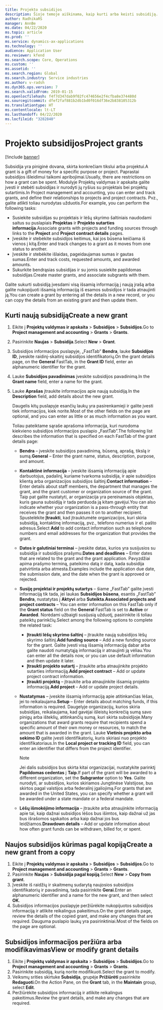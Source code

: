 ```yaml
---
title: Projekto subsidijos
description: Šioje temoje aiškinama, kaip kurti arba keisti subsidiją.
author: RadhikaRS
manager: AnnBe
ms.date: 04/22/2020
ms.topic: article
ms.prod: ''
ms.service: dynamics-ax-applications
ms.technology: ''
audience: Application User
ms.reviewer: kfend
ms.search.scope: Core, Operations
ms.custom: ''
ms.assetid: ''
ms.search.region: Global
ms.search.industry: Service industries
ms.author: v-radsh
ms.dyn365.ops.version: 7
ms.search.validFrom: 2019-01-15
ms.openlocfilehash: f4f7d347dab9f02fc474656e2f4cfba8e374480d
ms.sourcegitcommit: dfef2faf881b2db1bd0f016df36e2b838105312b
ms.translationtype: HT
ms.contentlocale: lt-LT
ms.lasthandoff: 04/22/2020
ms.locfileid: "3282840"
---
```

# <a name="project-grants"></a><span data-ttu-id="0dc8c-103">Projekto subsidijos</span><span class="sxs-lookup"><span data-stu-id="0dc8c-103">Project grants</span></span>

[!include [banner](../includes/banner.md)]

<span data-ttu-id="0dc8c-104">Subsidija yra piniginė dovana, skirta konkrečiam tikslui arba projektui.</span><span class="sxs-lookup"><span data-stu-id="0dc8c-104">A grant is a gift of money for a specific purpose or project.</span></span> <span data-ttu-id="0dc8c-105">Paprastai subsidijos išleidimui taikomi apribojimai.</span><span class="sxs-lookup"><span data-stu-id="0dc8c-105">Usually, there are restrictions on how a grant can be spent.</span></span> <span data-ttu-id="0dc8c-106">Modulyje Projektų valdymas ir apskaita galite įvesti ir stebėti subsidijas ir nurodyti jų ryšius su projektais bei projektų sutartimis.</span><span class="sxs-lookup"><span data-stu-id="0dc8c-106">In Project management and accounting, you can enter and track grants, and define their relationships to projects and project contracts.</span></span> <span data-ttu-id="0dc8c-107">Pvz., galite atlikti toliau nurodytas užduotis.</span><span class="sxs-lookup"><span data-stu-id="0dc8c-107">For example, you can perform the following tasks:</span></span>

- <span data-ttu-id="0dc8c-108">Susiekite subsidijas su projektais ir lėšų skyrimo šaltiniais naudodami saitus su puslapiais **Projektas** ir **Projekto sutarties informacija**.</span><span class="sxs-lookup"><span data-stu-id="0dc8c-108">Associate grants with projects and funding sources through links to the **Project** and **Project contract details** pages.</span></span>
- <span data-ttu-id="0dc8c-109">Įveskite ir stebėkite subsidijos keitimus, kai jos būsena keičiama iš vienos į kitą.</span><span class="sxs-lookup"><span data-stu-id="0dc8c-109">Enter and track changes to a grant as it moves from one status to another.</span></span>
- <span data-ttu-id="0dc8c-110">Įveskite ir stebėkite išlaidas, pageidaujamas sumas ir gautas sumas.</span><span class="sxs-lookup"><span data-stu-id="0dc8c-110">Enter and track costs, requested amounts, and awarded amounts.</span></span>
- <span data-ttu-id="0dc8c-111">Sukurkite bendrąsias subsidijas ir su jomis susiekite papildomas subsidijas.</span><span class="sxs-lookup"><span data-stu-id="0dc8c-111">Create master grants, and associate subgrants with them.</span></span>

<span data-ttu-id="0dc8c-112">Galite sukurti subsidiją įvesdami visą išsamią informaciją į naują įrašą arba galite nukopijuoti išsamią informaciją iš esamos subsidijos ir tada atnaujinti ją.</span><span class="sxs-lookup"><span data-stu-id="0dc8c-112">You can create a grant by entering all the details in a new record, or you can copy the details from an existing grant and then update them.</span></span>

## <a name="create-a-new-grant"></a><span data-ttu-id="0dc8c-113">Kurti naują subsidiją</span><span class="sxs-lookup"><span data-stu-id="0dc8c-113">Create a new grant</span></span>

1. <span data-ttu-id="0dc8c-114">Eikite į **Projektų valdymas ir apskaita** \> **Subsidijos** \> **Subsidijos**.</span><span class="sxs-lookup"><span data-stu-id="0dc8c-114">Go to **Project management and accounting** \> **Grants** \> **Grants**.</span></span>
2. <span data-ttu-id="0dc8c-115">Pasirinkite **Naujas** \> **Subsidija**.</span><span class="sxs-lookup"><span data-stu-id="0dc8c-115">Select **New** \> **Grant**.</span></span>
3. <span data-ttu-id="0dc8c-116">Subsidijos informacijos puslapyje, „FastTab” **Bendra**, lauke **Subsidijos ID**, įveskite raidinį-skaitinį subsidijos identifikatorių.</span><span class="sxs-lookup"><span data-stu-id="0dc8c-116">On the grant details page, on the **General** FastTab, in the **Grant ID** field, enter an alphanumeric identifier for the grant.</span></span>
4. <span data-ttu-id="0dc8c-117">Lauke **Subsidijos pavadinimas** įveskite subsidijos pavadinimą.</span><span class="sxs-lookup"><span data-stu-id="0dc8c-117">In the **Grant name** field, enter a name for the grant.</span></span>
5. <span data-ttu-id="0dc8c-118">Lauke **Aprašas** įtraukite informacijos apie naują subsidiją.</span><span class="sxs-lookup"><span data-stu-id="0dc8c-118">In the **Description** field, add details about the new grant.</span></span>

    <span data-ttu-id="0dc8c-119">Daugelis kitų puslapyje esančių laukų yra pasirenkamieji ir galite įvesti tiek informacijos, kiek norite.</span><span class="sxs-lookup"><span data-stu-id="0dc8c-119">Most of the other fields on the page are optional, and you can enter as little or as much information as you want.</span></span>

    <span data-ttu-id="0dc8c-120">Toliau pateiktame sąraše aprašoma informacija, kuri nurodoma kiekvieno subsidijos informacijos puslapio „FastTab”.</span><span class="sxs-lookup"><span data-stu-id="0dc8c-120">The following list describes the information that is specified on each FastTab of the grant details page:</span></span>

    - <span data-ttu-id="0dc8c-121">**Bendra** – įveskite subsidijos pavadinimą, būseną, aprašą, tikslą ir sumą.</span><span class="sxs-lookup"><span data-stu-id="0dc8c-121">**General** – Enter the grant name, status, description, purpose, and amount.</span></span>
    - <span data-ttu-id="0dc8c-122">**Kontaktinė informacija** – įveskite išsamią informaciją apie darbuotojus, padalinį, kuriame tvarkoma subsidija, ir apie subsidijos klientą arba organizacijos subsidijos šaltinį.</span><span class="sxs-lookup"><span data-stu-id="0dc8c-122">**Contact information** – Enter details about staff members, the department that manages the grant, and the grant customer or organization source of the grant.</span></span> <span data-ttu-id="0dc8c-123">Taip pat galite nustatyti, ar organizacija yra pereinamasis objektas, kuris gauna subsidiją ir tada perduoda ją kitam gavėjui.</span><span class="sxs-lookup"><span data-stu-id="0dc8c-123">You can also indicate whether your organization is a pass-through entity that receives the grant and then passes it on to another recipient.</span></span> <span data-ttu-id="0dc8c-124">Spustelėkite **Įtraukti**, kad įtrauktumėte organizacijos, kuri skiria subsidiją, kontaktinę informaciją, pvz., telefono numerius ir el. pašto adresus.</span><span class="sxs-lookup"><span data-stu-id="0dc8c-124">Select **Add** to add contact information such as telephone numbers and email addresses for the organization that provides the grant.</span></span>
    - <span data-ttu-id="0dc8c-125">**Datos ir galutiniai terminai** – įveskite datas, kurios yra susijusios su subsidija ir subsidijos prašymu.</span><span class="sxs-lookup"><span data-stu-id="0dc8c-125">**Dates and deadlines** – Enter dates that are related to the grant and the grant application.</span></span> <span data-ttu-id="0dc8c-126">Pavyzdžiai apima prašymo terminą, pateikimo datą ir datą, kada subsidija patvirtinta arba atmesta.</span><span class="sxs-lookup"><span data-stu-id="0dc8c-126">Examples include the application due date, the submission date, and the date when the grant is approved or rejected.</span></span>
    - <span data-ttu-id="0dc8c-127">**Susiję projektai ir projektų sutartys** – šiame „FastTab” galite įvesti informaciją tik tada, jei laukas **Subsidijos būsena**, esantis „FastTab” **Bendra**, nustatytas į **Aktyvi** arba **Suteikta**.</span><span class="sxs-lookup"><span data-stu-id="0dc8c-127">**Associated projects and project contracts** – You can enter information on this FastTab only if the **Grant status** field on the **General** FastTab is set to **Active** or **Awarded**.</span></span> <span data-ttu-id="0dc8c-128">Norėdami užbaigti susijusią užduotį, pasirinkite iš toliau pateiktų parinkčių.</span><span class="sxs-lookup"><span data-stu-id="0dc8c-128">Select among the following options to complete the related task:</span></span>

        - <span data-ttu-id="0dc8c-129">**Įtraukti lėšų skyrimo šaltinį** – įtraukite naują subsidijos lėšų skyrimo šaltinį.</span><span class="sxs-lookup"><span data-stu-id="0dc8c-129">**Add funding source** – Add a new funding source for the grant.</span></span> <span data-ttu-id="0dc8c-130">Galite įvesti visą išsamią informaciją dabar arba galite naudoti numatytąją informaciją ir atnaujinti ją vėliau.</span><span class="sxs-lookup"><span data-stu-id="0dc8c-130">You can enter all the details now, or you can use default information and then update it later.</span></span>
        - <span data-ttu-id="0dc8c-131">**Įtraukti projekto sutartį** – įtraukite arba atnaujinkite projekto sutarties informaciją.</span><span class="sxs-lookup"><span data-stu-id="0dc8c-131">**Add project contract** – Add or update project contract information.</span></span>
        - <span data-ttu-id="0dc8c-132">**Įtraukti projektą** – įtraukite arba atnaujinkite išsamią projekto informaciją.</span><span class="sxs-lookup"><span data-stu-id="0dc8c-132">**Add project** – Add or update project details.</span></span>

    - <span data-ttu-id="0dc8c-133">**Nustatymas** – įveskite išsamią informaciją apie atitinkančias lėšas, jei to reikalaujama.</span><span class="sxs-lookup"><span data-stu-id="0dc8c-133">**Setup** – Enter details about matching funds, if this information is required.</span></span> <span data-ttu-id="0dc8c-134">Daugelyje organizacijų, kurios skiria subsidijas, reikalaujama, kad gavėjai išleistų konkrečią sumą savo pinigų arba išteklių, atitinkančių sumą, kuri skirta subsidijoje.</span><span class="sxs-lookup"><span data-stu-id="0dc8c-134">Many organizations that award grants require that recipients spend a specific amount of their own money or resources, to match the amount that is awarded in the grant.</span></span> <span data-ttu-id="0dc8c-135">Lauke **Vietinis projekto arba sekimo ID** galite įvesti identifikatorių, kuris skiriasi nuo projekto identifikatoriaus.</span><span class="sxs-lookup"><span data-stu-id="0dc8c-135">In the **Local project or tracking ID** field, you can enter an identifier that differs from the project identifier.</span></span>

        > [!NOTE]
        > <span data-ttu-id="0dc8c-136">Jei dalis subsidijos bus skirta kitai organizacijai, nustatykite parinktį **Papildomas cedentas** į **Taip**.</span><span class="sxs-lookup"><span data-stu-id="0dc8c-136">If part of the grant will be awarded to a different organization, set the **Subgrantor** option to **Yes**.</span></span> <span data-ttu-id="0dc8c-137">Galite nurodyti, ar subsidijos, kurios skiriamos Jungtinėse Valstijose, bus skirtos pagal valstijos arba federalinį įgaliojimą.</span><span class="sxs-lookup"><span data-stu-id="0dc8c-137">For grants that are awarded in the United States, you can specify whether a grant will be awarded under a state mandate or a federal mandate.</span></span>

    - <span data-ttu-id="0dc8c-138">**Lėšų išmokėjimo informacija** – įtraukite arba atnaujinkite informaciją apie tai, kaip dažnai subsidijos lėšos bus išimtos, kaip dažnai už jas bus išrašomos sąskaitos arba kaip dažnai jos bus leidžiamos.</span><span class="sxs-lookup"><span data-stu-id="0dc8c-138">**Drawdown details** – Add or update information about how often grant funds can be withdrawn, billed for, or spent.</span></span>

## <a name="create-a-new-grant-from-a-copy"></a><span data-ttu-id="0dc8c-139">Naujos subsidijos kūrimas pagal kopiją</span><span class="sxs-lookup"><span data-stu-id="0dc8c-139">Create a new grant from a copy</span></span>

1. <span data-ttu-id="0dc8c-140">Eikite į **Projektų valdymas ir apskaita** \> **Subsidijos** \> **Subsidijos**.</span><span class="sxs-lookup"><span data-stu-id="0dc8c-140">Go to **Project management and accounting** \> **Grants** \> **Grants**.</span></span>
2. <span data-ttu-id="0dc8c-141">Pasirinkite **Naujas** \> **Subsidija pagal kopiją**.</span><span class="sxs-lookup"><span data-stu-id="0dc8c-141">Select **New** \> **Copy from grant**.</span></span>
3. <span data-ttu-id="0dc8c-142">Įveskite iš raidžių ir skaitmenų sudarytą naujosios subsidijos identifikatorių ir pavadinimą, tada pasirinkite **Gerai**.</span><span class="sxs-lookup"><span data-stu-id="0dc8c-142">Enter an alphanumeric identifier and a name for the new grant, and then select **OK**.</span></span>
4. <span data-ttu-id="0dc8c-143">Subsidijos informacijos puslapyje peržiūrėkite nukopijuotos subsidijos informaciją ir atlikite reikalingus pakeitimus.</span><span class="sxs-lookup"><span data-stu-id="0dc8c-143">On the grant details page, review the details of the copied grant, and make any changes that are required.</span></span> <span data-ttu-id="0dc8c-144">Dauguma puslapio laukų yra pasirinktiniai.</span><span class="sxs-lookup"><span data-stu-id="0dc8c-144">Most of the fields on the page are optional.</span></span>

## <a name="view-or-modify-grant-details"></a><span data-ttu-id="0dc8c-145">Subsidijos informacijos peržiūra arba modifikavimas</span><span class="sxs-lookup"><span data-stu-id="0dc8c-145">View or modify grant details</span></span>

1. <span data-ttu-id="0dc8c-146">Eikite į **Projektų valdymas ir apskaita** \> **Subsidijos** \> **Subsidijos**.</span><span class="sxs-lookup"><span data-stu-id="0dc8c-146">Go to **Project management and accounting** \> **Grants** \> **Grants**.</span></span>
2. <span data-ttu-id="0dc8c-147">Pasirinkite subsidiją, kurią norite modifikuoti.</span><span class="sxs-lookup"><span data-stu-id="0dc8c-147">Select the grant to modify.</span></span>
3. <span data-ttu-id="0dc8c-148">Veiksmų srities skirtuke **Subsidija**, grupėje **Prižiūrėti** pasirinkite **Redaguoti**.</span><span class="sxs-lookup"><span data-stu-id="0dc8c-148">On the Action Pane, on the **Grant** tab, in the **Maintain** group, select **Edit**.</span></span>
4. <span data-ttu-id="0dc8c-149">Peržiūrėkite subsidijos informaciją ir atlikite reikalingus pakeitimus.</span><span class="sxs-lookup"><span data-stu-id="0dc8c-149">Review the grant details, and make any changes that are required.</span></span>

